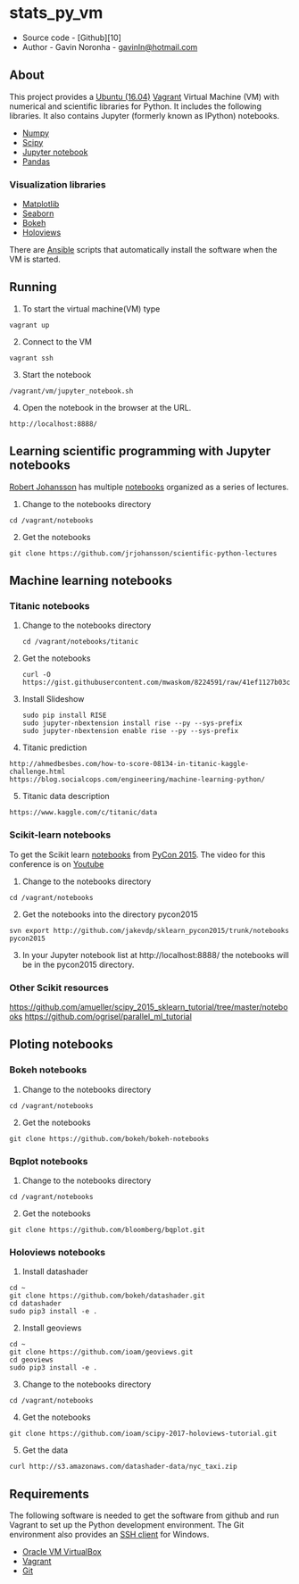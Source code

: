# stats_py_vm

* Source code - [Github][10]
* Author - Gavin Noronha - <gavinln@hotmail.com>

[1]: https://github.com/gavinln/stats_py_vm.git

## About

This project provides a [Ubuntu (16.04)][20] [Vagrant][30] Virtual Machine
(VM) with numerical and scientific libraries for Python. It includes the
following libraries. It also contains Jupyter (formerly known as IPython)
notebooks.

[20]: https://wiki.ubuntu.com/Releases
[30]: http://www.vagrantup.com/

* [Numpy][40]
* [Scipy][50]
* [Jupyter notebook][60]
* [Pandas][70]

[40]: http://www.numpy.org/
[50]: http://www.scipy.org/
[60]: http://jupyter.org/
[70]: http://pandas.pydata.org/

### Visualization libraries

* [Matplotlib][80]
* [Seaborn][90]
* [Bokeh][100]
* [Holoviews][110]

[80]: http://matplotlib.org/
[90]: http://stanford.edu/~mwaskom/software/seaborn/
[100]: http://bokeh.pydata.org/en/latest/
[110]: https://www.youtube.com/watch?v=cMXKE0nB8k4

There are [Ansible][120] scripts that automatically install the software when the VM is started.

[120]: https://www.ansible.com/

## Running

1. To start the virtual machine(VM) type

```
vagrant up
```

2. Connect to the VM

```
vagrant ssh
```

3. Start the notebook

```
/vagrant/vm/jupyter_notebook.sh
```

4. Open the notebook in the browser at the URL.

```
http://localhost:8888/
```

## Learning scientific programming with Jupyter notebooks

[Robert Johansson][120] has multiple [notebooks][130] organized as a series of
lectures.

[120]: http://jrjohansson.github.io/
[130]: https://github.com/jrjohansson/scientific-python-lectures

1. Change to the notebooks directory

```
cd /vagrant/notebooks
```

2. Get the notebooks

```
git clone https://github.com/jrjohansson/scientific-python-lectures
```

## Machine learning notebooks

### Titanic notebooks

1. Change to the notebooks directory

    ```
    cd /vagrant/notebooks/titanic
    ```

2. Get the notebooks

    ```
    curl -O https://gist.githubusercontent.com/mwaskom/8224591/raw/41ef1127b03c62798890d8a362d3c4dd7e2a5ac8/titanic_seaborn.ipynb
    ```

3. Install Slideshow

    ```
    sudo pip install RISE
    sudo jupyter-nbextension install rise --py --sys-prefix
    sudo jupyter-nbextension enable rise --py --sys-prefix
    ```

4. Titanic prediction

```
http://ahmedbesbes.com/how-to-score-08134-in-titanic-kaggle-challenge.html
https://blog.socialcops.com/engineering/machine-learning-python/
```

5. Titanic data description

```
https://www.kaggle.com/c/titanic/data
```

### Scikit-learn notebooks

To get the Scikit learn [notebooks][170] from [PyCon 2015][180]. The video for
this conference is on [Youtube][190]


[170]: https://github.com/jakevdp/sklearn_pycon2015
[180]: https://us.pycon.org/2015/
[190]: https://www.youtube.com/watch?v=L7R4HUQ-eQ0

1. Change to the notebooks directory

```
cd /vagrant/notebooks
```

2. Get the notebooks into the directory pycon2015

```
svn export http://github.com/jakevdp/sklearn_pycon2015/trunk/notebooks pycon2015
```

3. In your Jupyter notebook list at http://localhost:8888/ the notebooks will
   be in the pycon2015 directory.

### Other Scikit resources

https://github.com/amueller/scipy_2015_sklearn_tutorial/tree/master/notebooks
https://github.com/ogrisel/parallel_ml_tutorial

## Ploting notebooks

### Bokeh notebooks

1. Change to the notebooks directory
```
cd /vagrant/notebooks
```

2. Get the notebooks
```
git clone https://github.com/bokeh/bokeh-notebooks
```

### Bqplot notebooks

1. Change to the notebooks directory
```
cd /vagrant/notebooks
```

2. Get the notebooks
```
git clone https://github.com/bloomberg/bqplot.git
```

### Holoviews notebooks

1. Install datashader

```
cd ~
git clone https://github.com/bokeh/datashader.git
cd datashader
sudo pip3 install -e .
```

2. Install geoviews

```
cd ~
git clone https://github.com/ioam/geoviews.git
cd geoviews
sudo pip3 install -e .
```

3. Change to the notebooks directory
```
cd /vagrant/notebooks
```

4. Get the notebooks
```
git clone https://github.com/ioam/scipy-2017-holoviews-tutorial.git
```

5. Get the data
```
curl http://s3.amazonaws.com/datashader-data/nyc_taxi.zip
```

## Requirements

The following software is needed to get the software from github and run
Vagrant to set up the Python development environment. The Git environment
also provides an [SSH  client][200] for Windows.

* [Oracle VM VirtualBox][210]
* [Vagrant][220]
* [Git][230]

[200]: http://en.wikipedia.org/wiki/Secure_Shell
[210]: https://www.virtualbox.org/
[220]: http://vagrantup.com/
[230]: http://git-scm.com/
